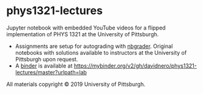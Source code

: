 # phys1321-lectures
Jupyter notebook with embedded YouTube videos for a flipped implementation of PHYS 1321 at the University of Pittsburgh.
  
- Assignments are setup for autograding with [nbgrader](https://github.com/jupyter/nbgrader). Original notebooks with solutions available to instructors at the University of Pittsburgh upon request.
- A [binder](https://mybinder.org/) is available at https://mybinder.org/v2/gh/davidnero/phys1321-lectures/master?urlpath=lab

All materials copyright © 2019 University of Pittsburgh.
